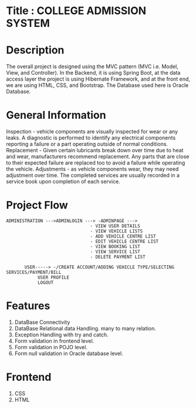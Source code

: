 # Title : COLLEGE ADMISSION SYSTEM


# Description
The overall project is designed using the MVC pattern (MVC i.e. Model, View, and Controller). In the Backend, it is using Spring Boot, at the data access layer the project is using Hibernate Framework, and at the front end, we are using HTML, CSS, and Bootstrap. The Database used here is Oracle Database.

# General Information
Inspection - vehicle components are visually inspected for wear or any leaks. A diagnostic is performed to identify any electrical components reporting a failure or a part operating outside of normal conditions.
Replacement - Given certain lubricants break down over time due to heat and wear, manufacturers recommend replacement. Any parts that are close to their expected failure are replaced too to avoid a failure while operating the vehicle.
Adjustments - as vehicle components wear, they may need adjustment over time.
The completed services are usually recorded in a service book upon completion of each service.

# Project Flow

    ADMINISTRATION --->ADMINLOGIN ---> -ADMINPAGE ---> 
                                    - VIEW USER DETAILS
                                    - VIEW VEHICLE LISTS
                                    - ADD VEHICLE CENTRE LIST
                                    - EDIT VEHICLE CENTRE LIST
                                    - VIEW BOOKING LIST
                                    - VIEW SERVICE LIST
                                    - DELETE PAYMENT LIST
					  
		   USER-----> -/CREATE ACCOUNT/ADDING VEHICLE TYPE/SELECTING SERVICES/PAYMENT/BILL
                USER PROFILE
                LOGOUT          
# Features
1. DataBase Connectivity
2. DataBase Relational data Handling. many to many relation.
3. Exception Handling with try and catch.
4. Form validation in frontend level.
5. Form validation in POJO level.
6. Form null validation in Oracle database level. 

# Frontend 

1. CSS
2. HTML 
           
